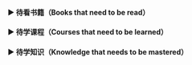 #### ▶ 待看书籍（Books that need to be read）



#### ▶ 待学课程（Courses that need to be learned）



#### ▶ 待学知识（Knowledge that needs to be mastered）

